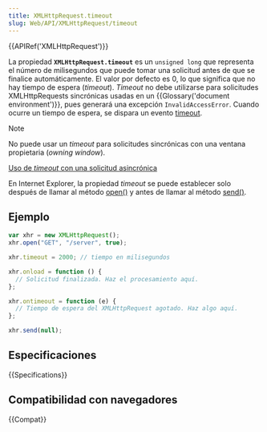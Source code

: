```yaml
---
title: XMLHttpRequest.timeout
slug: Web/API/XMLHttpRequest/timeout
---
```


{{APIRef('XMLHttpRequest')}}

La propiedad **`XMLHttpRequest.timeout`** es un `unsigned long` que representa el número de milisegundos que puede tomar una solicitud antes de que se finalice automáticamente. El valor por defecto es 0, lo que significa que no hay tiempo de espera (_timeout_). _Timeout_ no debe utilizarse para solicitudes XMLHttpRequests sincrónicas usadas en un {{Glossary('document environment')}}, pues generará una excepción `InvalidAccessError`. Cuando ocurre un tiempo de espera, se dispara un evento [timeout](/es/docs/Web/Events/timeout).

> [!NOTE]
> No puede usar un _timeout_ para solicitudes sincrónicas con una ventana propietaria (_owning window_).

[Uso de _timeout_ con una solicitud asincrónica](/es/docs/Web/API/XMLHttpRequest/Synchronous_and_Asynchronous_Requests#Example_using_a_timeout)

En Internet Explorer, la propiedad _timeout_ se puede establecer solo después de llamar al método [open()](/es/docs/Web/API/XMLHttpRequest/open) y antes de llamar al método [send()](/es/docs/Web/API/XMLHttpRequest/send).

## Ejemplo

```js
var xhr = new XMLHttpRequest();
xhr.open("GET", "/server", true);

xhr.timeout = 2000; // tiempo en milisegundos

xhr.onload = function () {
  // Solicitud finalizada. Haz el procesamiento aquí.
};

xhr.ontimeout = function (e) {
  // Tiempo de espera del XMLHttpRequest agotado. Haz algo aquí.
};

xhr.send(null);
```

## Especificaciones

{{Specifications}}

## Compatibilidad con navegadores

{{Compat}}
